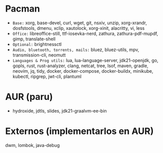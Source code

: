 # Pacman
- `Base:` xorg, base-devel, curl, wget, git, nsxiv, unzip, xorg-xrandr, dosfstools, dmenu, xclip, xautolock, xorg-xinit, alacritty, vi, less
- `Office:` libreoffice-still, ttf-iosevka-nerd, zathura, zathura-pdf-mupdf, gimp, translate-shell
- `Optional:` brightnessctl
- `Audio, bluetooth, torrents, mails:` bluez, bluez-utils, mpv, transmission-cli, neomutt
- `Languages & Prog utils:` lua, lua-language-server, jdk21-openjdk, go, gopls, rust, rust-analyzer, clang, netcat, tree, lsof, maven, gradle, neovim, jq, tidy, docker, docker-compose, docker-buildx, minikube, kubectl, ripgrep, jwt-cli, plantuml

# AUR (paru)
- hydroxide, jdtls, slides, jdk21-graalvm-ee-bin

# Externos (implementarlos en AUR)
dwm, lombok, java-debug
